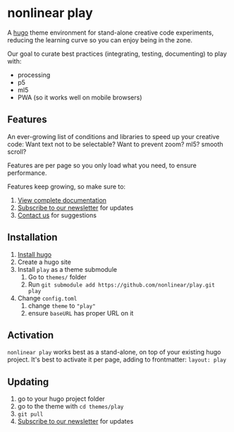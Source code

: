# nonlinear play

A [hugo](https://gohugo.io/) theme environment for  stand-alone creative code experiments, reducing the learning curve so you can enjoy being in the zone.

Our goal to curate best practices (integrating, testing, documenting) to play with:

- processing
- p5
- ml5
- PWA (so it works well on mobile browsers)

## Features

An ever-growing list of conditions and libraries to speed up your creative code: Want text not to be selectable? Want to prevent zoom? ml5? smooth scroll?

Features are per page so you only load what you need, to ensure performance. 

Features keep growing, so make sure to:

1. [View complete documentation](features.md)
2. [Subscribe to our newsletter](https://tinyletter.com/nonlinear-play/) for updates
3. [Contact us](<mailto:info@nicholasfrota.com?subject=Nonlinear play feature suggestion>) for suggestions


## Installation

1. [Install hugo](https://gohugo.io/getting-started/installing/)
1. Create a hugo site
1. Install `play` as a theme submodule
	1. Go to `themes/` folder
	1. Run `git submodule add https://github.com/nonlinear/play.git play`
1. Change `config.toml`
	1. change `theme` to `"play"`
	1. ensure `baseURL` has proper URL on it


## Activation

`nonlinear play` works best as a stand-alone, on top of your existing hugo project. It's best to activate it per page, adding to frontmatter: `layout: play`

## Updating

1. go to your hugo project folder
1. go to the theme with `cd themes/play`
1. `git pull`
1. [Subscribe to our newsletter](https://tinyletter.com/nonlinear-play/) for updates

<!-- ## Troubleshoot: submodule + githubpages

Github generates flat blogs server-side, so submodule breaks because it renames folder with commit. flat blogs are meant to be client-side, so there's a way to prevent github from rebuilding it server-side:

1. force hugo to generate flat blog on `docs/` folder, instead of default `site/` 
1. add `publishDir = "docs"` on `config.toml`
1. on github settings, tell githubpages to point to `docs/` folder instead

## 

1. build hugo with `hugo`
1. push changes -->

<!-- ## Get informed

- [Subscribe to our newsletter](https://tinyletter.com/play/) for updates
- [Join our telegram group](https://t.me/joinchat/IZcW2U4HflaCQj1G) for questions, troubleshooting, etc -->
